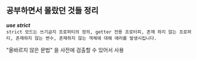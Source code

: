 ## 공부하면서 몰랐던 것들 정리 

***use strict*** <br>
```strict 모드는 쓰기금지 프로퍼티의 정의, getter 전용 프로터피, 존재 하지 않는 프로퍼티, 존재하지 않는 변수, 존재하지 않는 객체에 대해 에러를 발생시킵니다.```

"올바르지 않은 문법" 을 사전에 검출할 수 있어서 사용
